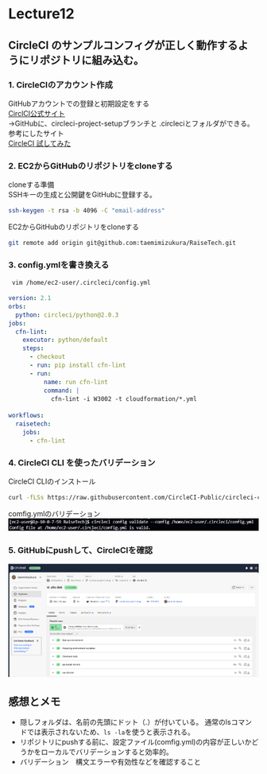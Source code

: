 # Lecture12
## CircleCI のサンプルコンフィグが正しく動作するようにリポジトリに組み込む。
### 1. CircleCIのアカウント作成  
GitHubアカウントでの登録と初期設定をする  
[CirclCI公式サイト](https://circleci.com/docs/ja/first-steps)  
→GitHubに、circleci-project-setupブランチと .circleciとフォルダができる。  
参考にしたサイト  
[CircleCI 試してみた](https://qiita.com/sugurutakahashi12345/items/aeca12d9c5a5526c724c)

### 2. EC2からGitHubのリポジトリをcloneする 
cloneする準備  
SSHキーの生成と公開鍵をGitHubに登録する。
```bash
ssh-keygen -t rsa -b 4096 -C "email-address"
```

EC2からGitHubのリポジトリをcloneする 
```bash
git remote add origin git@github.com:taemimizukura/RaiseTech.git
```
### 3. config.ymlを書き換える
```bash
 vim /home/ec2-user/.circleci/config.yml
```
```yml
version: 2.1
orbs:
  python: circleci/python@2.0.3
jobs:
  cfn-lint:
    executor: python/default
    steps:
      - checkout
      - run: pip install cfn-lint
      - run:
          name: run cfn-lint
          command: |
            cfn-lint -i W3002 -t cloudformation/*.yml

workflows:
  raisetech:
    jobs:
      - cfn-lint
```
### 4. CircleCI CLI を使ったバリデーション
CircleCI CLIのインストール
```bash
curl -fLSs https://raw.githubusercontent.com/CircleCI-Public/circleci-cli/master/install.sh | sudo bash
```
comfig.ymlのバリデーション
![バリデーション](image/lecture12/img-01.png)

### 5. GitHubにpushして、CircleCIを確認
![CircleCIの確認](image/lecture12/img-02.png)

## 感想とメモ 
- 隠しフォルダは、名前の先頭にドット（.）が付いている。  通常のlsコマンドでは表示されないため、```ls -la```を使うと表示される。
- リポジトリにpushする前に、設定ファイル(comfig.yml)の内容が正しいかどうかをローカルでバリデーションすると効率的。
- バリデーション　構文エラーや有効性などを確認すること


